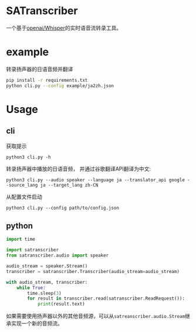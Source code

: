 # SATranscriber

一个基于[openai/Whisper](https://github.com/openai/whisper)的实时语音流转录工具。

# example

转录扬声器的日语音频并翻译

```bash
pip install -r requirements.txt
python cli.py --config example/ja2zh.json
```

# Usage

## cli

获取提示

```shell
python3 cli.py -h
```

转录扬声器中播放的日语音频， 并通过谷歌翻译API翻译为中文:

```shell
python3 cli.py --audio speaker --language ja --translator_api google --source_lang ja --target_lang zh-CN
```

从配置文件启动

```shell
python3 cli.py --config path/to/config.json
```

## python 

```python
import time

import satranscriber
from satranscriber.audio import speaker

audio_stream = speaker.Stream()
transcriber = satranscriber.Transcriber(audio_stream=audio_stream)

with audio_stream, transcriber:
	while True:
		time.sleep(3)
		for result in transcriber.read(satranscriber.ReadRequest()):
			print(result.text)
```

如果需要使用扬声器以外的其他音频源，可以从`satreanscriber.audio.Stream`继承实现一个新的音频流。

